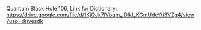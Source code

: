 Quantum Black Hole 106,
Link for Dictionary:
https://drive.google.com/file/d/1KjQJk7lVbqm_lDIkI_KGmUdeYti3VZg4/view?usp=drivesdk
